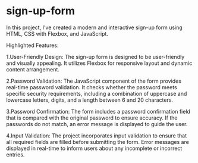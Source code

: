 # sign-up-form
In this project, I've created a modern and interactive sign-up form using HTML, CSS with Flexbox, and JavaScript.

Highlighted Features:

  1.User-Friendly Design: The sign-up form is designed to be user-friendly and visually appealing. It utilizes Flexbox for responsive layout and dynamic content arrangement.

  2.Password Validation: The JavaScript component of the form provides real-time password validation. It checks whether the password meets specific security requirements, including a combination of uppercase and lowercase letters, digits, and a length between 6 and 20 characters.

  3.Password Confirmation: The form includes a password confirmation field that is compared with the original password to ensure accuracy. If the passwords do not match, an error message is displayed to guide the user.

  4.Input Validation: The project incorporates input validation to ensure that all required fields are filled before submitting the form. Error messages are displayed in real-time to inform users about any incomplete or incorrect entries.
